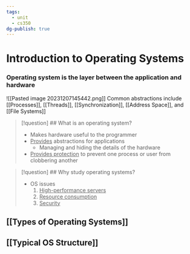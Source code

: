 ```yaml
---
tags:
  - unit
  - cs350
dg-publish: true
---
```

# Introduction to Operating Systems
### **Operating system is the layer between the application and hardware**

![[Pasted image 20231207145442.png]]
Common abstractions include [[Processes]], [[Threads]], [[Synchronization]], [[Address Space]], and [[File Systems]]


> [!question] ## What is an operating system?
> * Makes hardware useful to the programmer
> * <u>Provides</u> abstractions for applications
> 	* Managing and hiding the details of the hardware
> * <u>Provides protection</u> to prevent one process or user from clobbering another


> [!question] ## Why study operating systems?
> * OS issues
>	1. <u>High-performance servers</u>
>	2. <u>Resource consumption</u>
>	3. <u>Security</u>

## [[Types of Operating Systems]]
## [[Typical OS Structure]]
